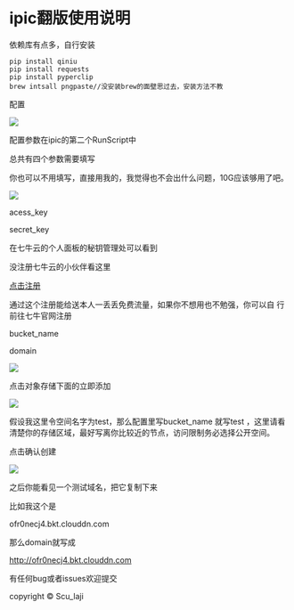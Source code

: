 # ipic翻版使用说明

依赖库有点多，自行安装
	
	pip install qiniu
	pip install requests
	pip install pyperclip
	brew intsall pngpaste//没安装brew的面壁思过去，安装方法不教

配置

![](http://ofqm89vhw.bkt.clouddn.com/0f719dfa6a345789881f55f542770c1c.png)

配置参数在ipic的第二个RunScript中

总共有四个参数需要填写

你也可以不用填写，直接用我的，我觉得也不会出什么问题，10G应该够用了吧。

![](http://ofqm89vhw.bkt.clouddn.com/98d910cba71fa46a5cd5d119049b0f20.png)

acess_key 

secret_key

在七牛云的个人面板的秘钥管理处可以看到

没注册七牛云的小伙伴看这里

[点击注册](https://portal.qiniu.com/signup?code=3lhweqbicuzbm)

通过这个注册能给送本人一丢丢免费流量，如果你不想用也不勉强，你可以自
行前往七牛官网注册

bucket_name 

domain 

![](http://ofqm89vhw.bkt.clouddn.com/2b114e0514ef5b27a6a9f03d20e440b0.png)

点击对象存储下面的立即添加

![](http://ofqm89vhw.bkt.clouddn.com/a16b223a9c752e1b42f861b9bbe12838.png)

假设我这里令空间名字为test，那么配置里写bucket_name 就写test
，这里请看清楚你的存储区域，最好写离你比较近的节点，访问限制务必选择公开空间。

点击确认创建

![](http://ofqm89vhw.bkt.clouddn.com/8b15647878ed15dfdb2c73f4a111af98.png)

之后你能看见一个测试域名，把它复制下来

比如我这个是


ofr0necj4.bkt.clouddn.com

那么domain就写成

http://ofr0necj4.bkt.clouddn.com

有任何bug或者issues欢迎提交 


copyright © Scu_laji




	